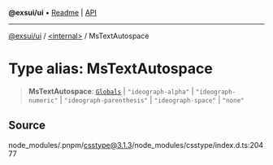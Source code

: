 **@exsui/ui** • [Readme](../../README.md) \| [API](../../globals.md)

***

[@exsui/ui](../../README.md) / [\<internal\>](../README.md) / MsTextAutospace

# Type alias: MsTextAutospace

> **MsTextAutospace**: [`Globals`](Globals.md) \| `"ideograph-alpha"` \| `"ideograph-numeric"` \| `"ideograph-parenthesis"` \| `"ideograph-space"` \| `"none"`

## Source

node\_modules/.pnpm/csstype@3.1.3/node\_modules/csstype/index.d.ts:20477
